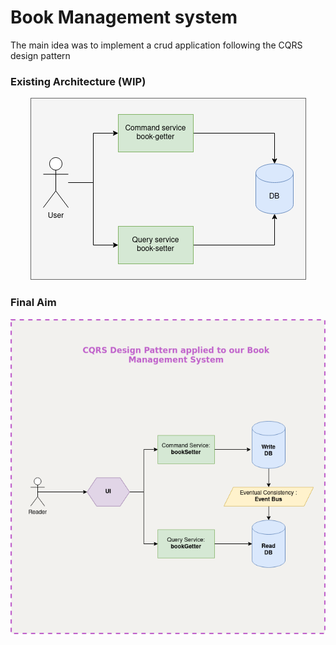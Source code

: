 # Book Management system 
The main idea was to implement a crud application following the CQRS design pattern<br> 
### Existing Architecture (WIP)
<p align="center">
  <img src="./docs/existing-arch.png" alt="Project architecture">
</p>

### Final Aim 
<p align="center">
  <img src="./docs/architecture.png" alt="Project architecture">
</p>

